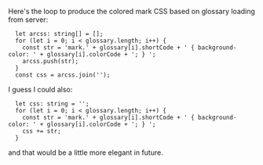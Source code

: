 Here's the loop to produce the colored mark CSS based on glossary loading from server:
```
  let arcss: string[] = [];
  for (let i = 0; i < glossary.length; i++) {
    const str = 'mark.' + glossary[i].shortCode + ' { background-color: ' + glossary[i].colorCode + '; } ';
    arcss.push(str);
  }
  const css = arcss.join('');
```
I guess I could also:
```
  let css: string = '';
  for (let i = 0; i < glossary.length; i++) {
    const str = 'mark.' + glossary[i].shortCode + ' { background-color: ' + glossary[i].colorCode + '; } ';
    css += str;
  }
```
and that would be a little more elegant in future.